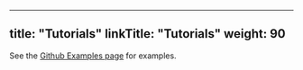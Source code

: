 
---
title: "Tutorials"
linkTitle: "Tutorials"
weight: 90
---

See the [Github Examples page](https://github.com/GoogleContainerTools/skaffold/tree/master/examples) for examples. 
